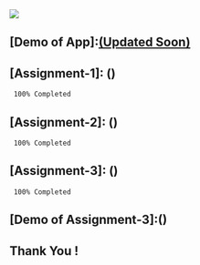 <img src="https://res.cloudinary.com/newztrakerapplication/image/upload/v1663159850/360_F_84782836_Ve5462rGRdfF8l54uySIq9tuZmZDtI1F_ilbjpf.jpg">

## [Demo of App]:[(Updated Soon)]()

## [Assignment-1]: ()

```
 100% Completed
```

## [Assignment-2]: ()

```
 100% Completed
```

## [Assignment-3]: ()

```
 100% Completed
```

## [Demo of Assignment-3]:()



## Thank You !
